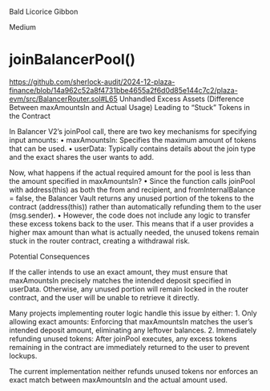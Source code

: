 Bald Licorice Gibbon

Medium

# joinBalancerPool()

https://github.com/sherlock-audit/2024-12-plaza-finance/blob/14a962c52a8f4731bbe4655a2f6d0d85e144c7c2/plaza-evm/src/BalancerRouter.sol#L65
 Unhandled Excess Assets (Difference Between maxAmountsIn and Actual Usage) Leading to “Stuck” Tokens in the Contract

In Balancer V2’s joinPool call, there are two key mechanisms for specifying input amounts:
	•	maxAmountsIn: Specifies the maximum amount of tokens that can be used.
	•	userData: Typically contains details about the join type and the exact shares the user wants to add.

Now, what happens if the actual required amount for the pool is less than the amount specified in maxAmountsIn?
	•	Since the function calls joinPool with address(this) as both the from and recipient, and fromInternalBalance = false, the Balancer Vault returns any unused portion of the tokens to the contract (address(this)) rather than automatically refunding them to the user (msg.sender).
	•	However, the code does not include any logic to transfer these excess tokens back to the user. This means that if a user provides a higher max amount than what is actually needed, the unused tokens remain stuck in the router contract, creating a withdrawal risk.

Potential Consequences

If the caller intends to use an exact amount, they must ensure that maxAmountsIn precisely matches the intended deposit specified in userData. Otherwise, any unused portion will remain locked in the router contract, and the user will be unable to retrieve it directly.

Many projects implementing router logic handle this issue by either:
	1.	Only allowing exact amounts: Enforcing that maxAmountsIn matches the user’s intended deposit amount, eliminating any leftover balances.
	2.	Immediately refunding unused tokens: After joinPool executes, any excess tokens remaining in the contract are immediately returned to the user to prevent lockups.

The current implementation neither refunds unused tokens nor enforces an exact match between maxAmountsIn and the actual amount used.